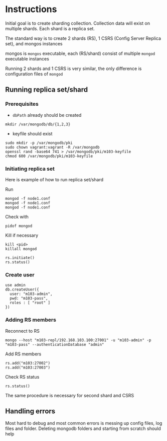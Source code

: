 # Instructions

Initial goal is to create sharding collection. Collection data will exist on multiple shards. Each shard is a replica set. 

The standard way is to create 2 shards (RS), 1 CSRS (Config Server Replica set), and mongos instances

mongos is `mongos` executable, each (RS/shard) consist of multiple `mongod` executable instances

Running 2 shards and 1 CSRS is very similar, the only difference is configuration files of `mongod`

## Running replica set/shard

### Prerequisites

- `dbPath` already should be created

```
mkdir /var/mongodb/db/{1,2,3}
```

- keyfile should exist

```
sudo mkdir -p /var/mongodb/pki
sudo chown vagrant:vagrant -R /var/mongodb
openssl rand -base64 741 > /var/mongodb/pki/m103-keyfile
chmod 600 /var/mongodb/pki/m103-keyfile
```

### Initiating replica set
Here is example of how to run replica set/shard

Run 
```
mongod -f node1.conf
mongod -f node1.conf
mongod -f node1.conf
```

Check with
```
pidof mongod
```

Kill if necessary
```
kill <pid>
killall mongod
```

```
rs.initiate()
rs.status()
```

### Create user
```
use admin
db.createUser({
  user: "m103-admin",
  pwd: "m103-pass",
  roles : [ "root" ]
})
```

### Adding RS members

Reconnect to RS
```
mongo --host "m103-repl/192.168.103.100:27001" -u "m103-admin" -p "m103-pass" --authenticationDatabase "admin"
```

Add RS members
```
rs.add("m103:27002")
rs.add("m103:27003")
```

Check RS status
```
rs.status()
```

The same procedure is necessary for second shard and CSRS

## Handling errors

Most hard to debug and most common errors is messing up config files, log files and folder. Deleting mongodb folders and starting from scratch should help